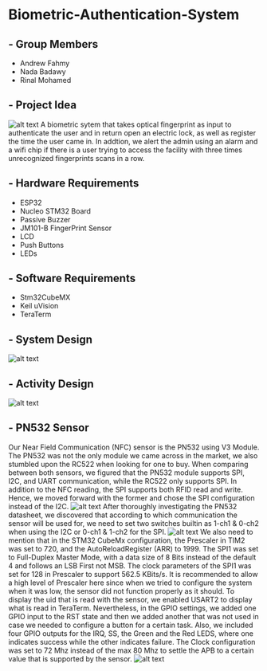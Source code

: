 # Biometric-Authentication-System
## - Group Members
- Andrew Fahmy
- Nada Badawy
- Rinal Mohamed
## - Project Idea
![alt text](https://github.com/andrewkamal/Biometric-Authentication-System/blob/main/Images/door%20lock.jpg)
A biometric sytem that takes optical fingerprint as input to authenticate the user and in return open an electric lock, as well as register the time the user came in.
In addtion, we alert the admin using an alarm and a wifi chip if there is a user trying to access the facility with three times unrecognized fingerprints scans in a row.
## - Hardware Requirements
- ESP32
- Nucleo STM32 Board
- Passive Buzzer
- JM101-B FingerPrint Sensor
- LCD
- Push Buttons
- LEDs

## - Software Requirements

- Stm32CubeMX
- Keil uVision
- TeraTerm

## - System Design
![alt text](https://github.com/andrewkamal/Biometric-Authentication-System/blob/main/Images/Updated%20Diagram.png)

## - Activity Design
![alt text](https://github.com/andrewkamal/Biometric-Authentication-System/blob/main/Images/Activity_diagram.png)

## - PN532 Sensor
Our Near Field Communication (NFC) sensor is the PN532 using V3 Module. The PN532 was not the only module we came across in the market, we also stumbled upon the RC522 when looking for one to buy. When comparing between both sensors, we figured that the PN532 module supports SPI, I2C, and UART communication, while the RC522 only supports SPI. In addition to the NFC reading, the SPI supports both RFID read and write. Hence, we moved forward with the former and chose the SPI configuration instead of the I2C.
![alt text](https://github.com/andrewkamal/Biometric-Authentication-System/blob/main/Images/NFC_Module.jpg)
After thoroughly investigating the PN532 datasheet, we discovered that according to which communication the sensor will be used for, we need to set two switches builtin as 1-ch1 & 0-ch2 when using the I2C or 0-ch1 & 1-ch2 for the SPI.
![alt text](https://github.com/andrewkamal/Biometric-Authentication-System/blob/main/Images/NFC_STM32.png)
We also need to mention that in the STM32 CubeMx configuration, the Prescaler in TIM2 was set to 720, and the AutoReloadRegister (ARR) to 1999. The SPI1 was set to Full-Duplex Master Mode, with a data size of 8 Bits instead of the default 4 and follows an LSB First not MSB.
The clock parameters of the SPI1 was set for 128 in Prescaler to support 562.5 KBits/s. It is recommended to allow a high level of Prescaler here since when we tried to configure the system when it was low, the sensor did not function properly as it should. To display the uid 
that is read with the sensor, we enabled USART2 to display what is read in TeraTerm. Nevertheless, in the GPIO settings, we added one GPIO input to the RST state and then we added another that was not used in case we needed to configure a button for a certain task. 
Also, we included four GPIO outputs for the IRQ, SS, the Green and the Red LEDS, where one indicates success while the other indicates failure. The Clock configuration was set to 72 Mhz instead of the max 80 Mhz to settle the APB to a certain value that is supported by the sensor.
![alt text](https://github.com/andrewkamal/Biometric-Authentication-System/blob/main/Images/NFC_ProtoType.jpg)
